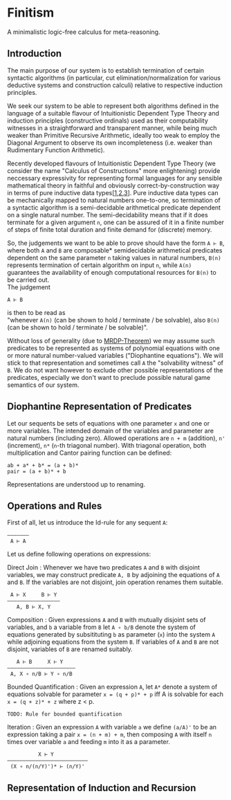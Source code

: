 # Finitism
A minimalistic logic-free calculus for meta-reasoning.

## Introduction
The main purpose of our system is to establish termination of certain syntactic algorithms (in particular, cut elimination/normalization for various deductive systems and construction calculi) relative to respective induction principles.

We seek our system to be able to represent both algorithms defined in the language of a suitable flavour of Intuitionistic Dependent Type Theory and induction principles (constructive ordinals) used as their computability witnesses in a straightforward and transparent manner, while being much weaker than Primitive Recursive Arithmetic, ideally too weak to employ the Diagonal Argument to observe its own incompleteness (i.e. weaker than Rudimentary Function Arithmetic).

Recently developed flavours of Intuitionistic Dependent Type Theory (we consider the name "Calculus of Constructions" more enlightening) provide neccessary expressivity for representing formal languages for any sensible mathematical theory in faithful and obviously correct-by-construction way in terms of pure inductive data types[[1](http://gallais.github.io/pdf/draft_fscd17.pdf),[2](http://gallais.github.io/pdf/cpp2017.pdf),[3](http://www.cs.nott.ac.uk/~psztxa/publ/tt-in-tt.pdf)]. Pure inductive data types can be mechanically mapped to natural numbers one-to-one, so termination of a syntactic algorithm is a semi-decidable arithmetical predicate dependent on a single natural number. The semi-decidability means that if it does terminate for a given argument `n`, one can be assured of it in a finite number of steps of finite total duration and finite demand for (discrete) memory.

So, the judgements we want to be able to prove should have the form `A ⊢ B`, where both `A` and `B` are composable\* semidecidable arithmetical predicates dependent on the same parameter `n` taking values in natural numbers, `B(n)` represents termination of certain algorithm on input `n`, while `A(n)` guarantees the availability of enough computational resources for `B(n)` to be carried out.  
The judgement
```
A ⊢ B
```
is then to be read as  
"whenever `A(n)` (can be shown to hold / terminate / be solvable), also `B(n)` (can be shown to hold / terminate / be solvable)".

Without loss of generality (due to [MRDP-Theorem](https://en.wikipedia.org/wiki/Hilbert%27s_tenth_problem)) we may assume such predicates to be represented as systems of polynomial equations with one or more natural number-valued variables ("Diophantine equations"). We will stick to that representation and sometimes call `A` the "solvability witness" of `B`. We do not want however to exclude other possible representations of the predicates, especially we don't want to preclude possible natural game semantics of our system.


## Diophantine Representation of Predicates
Let our sequents be sets of equations with one parameter `x` and one or more variables. The intended domain of the variables and parameter are natural numbers (including zero). Allowed operations are `n + m` (addition), `n'` (increment), `n*` (`n`-th triagonal number). With triagonal operation, both multiplication and Cantor pairing function can be defined:
```
ab + a* + b* = (a + b)*
pair = (a + b)* + b
```

Representations are understood up to renaming.

## Operations and Rules
First of all, let us introduce the Id-rule for any sequent `A`:
```
––––———
 A ⊢ A
```

Let us define following operations on expressions:

Direct Join
: Whenever we have two predicates `A` and `B` with disjoint variables, we may construct predicate `A, B` by adjoining the equations of `A` and `B`. If the variables are not disjoint, join operation renames them suitable.

```
 A ⊢ X     B ⊢ Y
––––———–––––––––—
   A, B ⊢ X, Y
```

Composition
: Given expressions `A` and `B` with mutually disjoint sets of variables, and `b` a variable from `B` let `A ∘ b/B` denote the system of equations generated by subsitituting `b` as parameter (`x`) into the system `A` while adjoining equations from the system `B`. If variables of `A` and `B` are not disjoint, variables of `B` are renamed suitably.

```
   A ⊢ B     X ⊢ Y
——————————————————————
 A, X ∘ n/B ⊢ Y ∘ n/B 
```

Bounded Quantification
: Given an expression `A`, let `A*` denote a system of equations solvable for parameter `x = (q + p)* + p` iff A is solvable for each `x = (q + z)* + z` where z < p.

```
TODO: Rule for bounded quantification
```

Iteration
: Given an expression `A` with variable `a` we define `(a/A)'` to be an expression taking a pair `x = (n + m) + m`, then composing `A` with itself `n` times over variable `a` and feeding `m` into it as a parameter.

```
          X ⊢ Y
————————————————————————––
 (X ∘ n/(n/Y)')* ⊢ (n/Y)'
```

## Representation of Induction and Recursion
